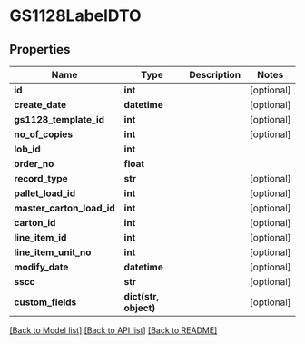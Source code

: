 # GS1128LabelDTO

## Properties
Name | Type | Description | Notes
------------ | ------------- | ------------- | -------------
**id** | **int** |  | [optional] 
**create_date** | **datetime** |  | [optional] 
**gs1128_template_id** | **int** |  | [optional] 
**no_of_copies** | **int** |  | [optional] 
**lob_id** | **int** |  | 
**order_no** | **float** |  | 
**record_type** | **str** |  | [optional] 
**pallet_load_id** | **int** |  | [optional] 
**master_carton_load_id** | **int** |  | [optional] 
**carton_id** | **int** |  | [optional] 
**line_item_id** | **int** |  | [optional] 
**line_item_unit_no** | **int** |  | [optional] 
**modify_date** | **datetime** |  | [optional] 
**sscc** | **str** |  | [optional] 
**custom_fields** | **dict(str, object)** |  | [optional] 

[[Back to Model list]](../README.md#documentation-for-models) [[Back to API list]](../README.md#documentation-for-api-endpoints) [[Back to README]](../README.md)


